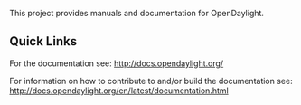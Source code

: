 This project provides manuals and documentation for OpenDaylight.

## Quick Links

For the documentation see:
<http://docs.opendaylight.org/>

For information on how to contribute to and/or build the documentation see:
<http://docs.opendaylight.org/en/latest/documentation.html>
